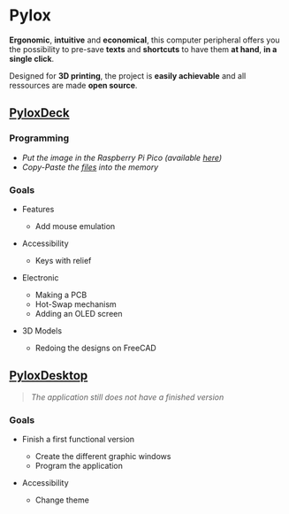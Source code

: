 # Pylox

**Ergonomic**, **intuitive** and **economical**, this computer peripheral offers you the possibility to pre-save **texts** and **shortcuts** to have them **at hand**, **in a single click**.

Designed for **3D printing**, the project is **easily achievable** and all ressources are made **open source**.

## [PyloxDeck](PyloxDeck/)

### Programming

- *Put the image in the Raspberry Pi Pico (available [here](https://circuitpython.org/board/raspberry_pi_pico/))*
- *Copy-Paste the [files](PyloxDeck/Code/) into the memory*

### Goals

- Features
  - Add mouse emulation

- Accessibility
  - Keys with relief

- Electronic
  - Making a PCB
  - Hot-Swap mechanism
  - Adding an OLED screen

- 3D Models
  - Redoing the designs on FreeCAD

## [PyloxDesktop](PyloxDesktop/)

> *The application still does not have a finished version*

### Goals

- Finish a first functional version
  - Create the different graphic windows
  - Program the application

- Accessibility
  - Change theme
